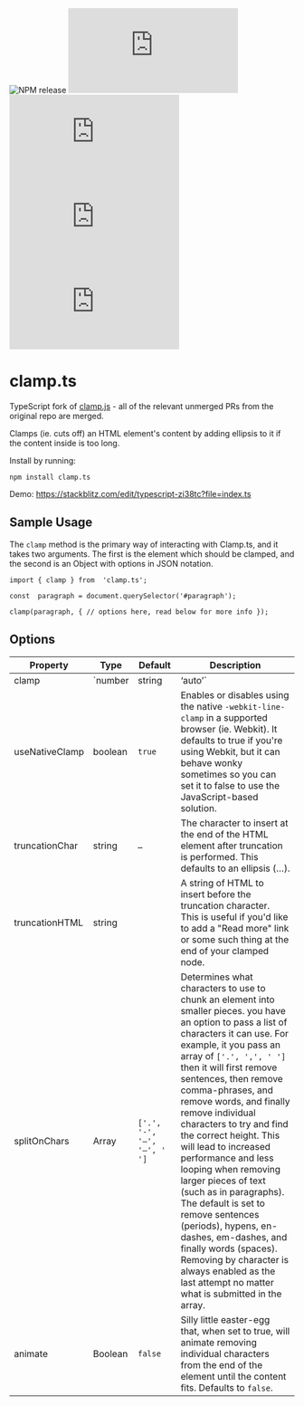 ![NPM release](https://github.com/aamir1995/clamp.ts/actions/workflows/release.yml/badge.svg)
![version on NPM](https://img.shields.io/npm/v/clamp.ts)
![total downloads](https://img.shields.io/npm/dt/clamp.ts)
![bundle size](https://img.shields.io/bundlephobia/minzip/clamp.ts)
![license](https://img.shields.io/github/license/aamir1995/clamp.ts)

# clamp.ts
TypeScript fork of [clamp.js](https://github.com/josephschmitt/Clamp.js) - all of the relevant unmerged PRs from the original repo are merged.

Clamps (ie. cuts off) an HTML element's content by adding ellipsis to it if the 
content inside is too long.

Install by running:
```
npm install clamp.ts
```

 Demo: https://stackblitz.com/edit/typescript-zi38tc?file=index.ts

## Sample Usage
The `clamp` method is the primary way of interacting with Clamp.ts, and it takes two
arguments. The first is the element which should be clamped, and the second is an
Object with options in JSON notation.
```
import { clamp } from  'clamp.ts';

const  paragraph = document.querySelector('#paragraph');

clamp(paragraph, { // options here, read below for more info });
```


## Options

| Property | Type | Default | Description |
|--|--|--|--|
| clamp | `number|string|‘auto’` | `2` | This controls where and when to clamp the text of an element. Submitting a number controls the number of lines that should be displayed. Second, you can submit a CSS value (in px or em) that controls the height of the element as a String. Finally, you can submit the word `'auto'` as a string. Auto will try to fill up the available space with the content and then automatically clamp once content no longer fits. This last option should only be set if a static  height is being set on the element elsewhere (such as through CSS) otherwise no  clamping will be done. |
| useNativeClamp | boolean | `true` | Enables or disables using the native `-webkit-line-clamp` in a supported browser (ie. Webkit). It defaults to true if you're using Webkit, but it can behave wonky sometimes so you can set it to false to use the JavaScript-based solution. |
| truncationChar | string | `…` | The character to insert at the end of the HTML element after truncation is performed. This defaults to an ellipsis (…). |
| truncationHTML | string || A string of HTML to insert before the truncation character. This is useful if you'd like to add a "Read more" link or some such thing at the end of your clamped node. |
| splitOnChars | Array | `['.', '-', '–', '—', ' ']` | Determines what characters to use to chunk an element into smaller pieces. you have an option to pass a list of characters it can use. For example, it you pass an array of `['.', ',', ' ']` then it will first remove sentences, then remove comma-phrases, and remove words, and finally remove individual characters to try and find the correct height. This will lead to increased performance and less looping when removing larger pieces of text (such as in paragraphs). The default is set to remove sentences (periods), hypens, en-dashes, em-dashes, and finally words  (spaces). Removing by character is always enabled as the last attempt no matter what is submitted in the array. |
| animate | Boolean | `false` | Silly little easter-egg that, when set to true, will animate removing individual characters from the end of the element until the content fits. Defaults to `false`. |
